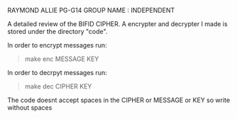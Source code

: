 RAYMOND ALLIE
PG-G14
GROUP NAME : INDEPENDENT

A detailed review of the BIFID CIPHER.
A encrypter and decrypter I made is stored under the directory "code".

In order to encrypt messages run:
> make enc MESSAGE KEY

In order to decrpyt messages run:
> make dec CIPHER KEY

The code doesnt accept spaces in the CIPHER or MESSAGE or KEY so write without spaces
